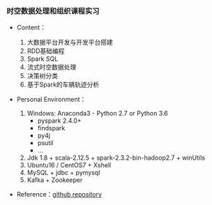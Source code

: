 ### 时空数据处理和组织课程实习
- Content：
    1. 大数据平台开发与开发平台搭建
    2. RDD基础编程
    3. Spark SQL
    4. 流式时空数据处理
    5. 决策树分类
    6. 基于Spark的车辆轨迹分析


- Personal Environment：
    1. Windows: Anaconda3 - Python 2.7 or Python 3.6
        - pyspark 2.4.0+
        - findspark
        - py4j
        - psutil
        - …
    2. Jdk 1.8 + scala-2.12.5 + spark-2.3.2-bin-hadoop2.7 + winUtils
    3. Ubuntu16 / CentOS7 + Xshell
    4. MySQL + jdbc + pymysql
    5. Kafka + Zookeeper


- Reference：[github repository](https://github.com/uiharuayako/geoDataWork.git)